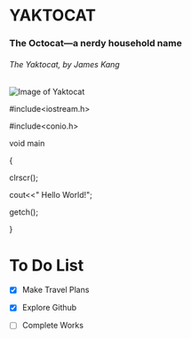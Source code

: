  #  YAKTOCAT
### The Octocat—a nerdy household name
###### The Yaktocat, by James Kang

![Image of Yaktocat](https://octodex.github.com/images/yaktocat.png)








#include<iostream.h>

#include<conio.h>

void main

{

clrscr();

cout<<" Hello World!";

getch();

}








# To Do List
 - [x] Make Travel Plans
- [x]  Explore Github
- [ ]  Complete Works
 
 
 
 
 
